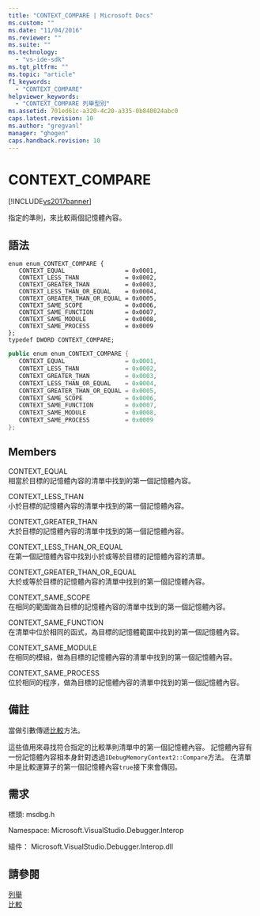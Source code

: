```yaml
---
title: "CONTEXT_COMPARE | Microsoft Docs"
ms.custom: ""
ms.date: "11/04/2016"
ms.reviewer: ""
ms.suite: ""
ms.technology: 
  - "vs-ide-sdk"
ms.tgt_pltfrm: ""
ms.topic: "article"
f1_keywords: 
  - "CONTEXT_COMPARE"
helpviewer_keywords: 
  - "CONTEXT_COMPARE 列舉型別"
ms.assetid: 701ed61c-a320-4c20-a335-0b840024abc0
caps.latest.revision: 10
ms.author: "gregvanl"
manager: "ghogen"
caps.handback.revision: 10
---
```

# CONTEXT_COMPARE
[!INCLUDE[vs2017banner](../../../code-quality/includes/vs2017banner.md)]

指定的準則，來比較兩個記憶體內容。  
  
## 語法  
  
```cpp#  
enum enum_CONTEXT_COMPARE {   
   CONTEXT_EQUAL                 = 0x0001,  
   CONTEXT_LESS_THAN             = 0x0002,  
   CONTEXT_GREATER_THAN          = 0x0003,  
   CONTEXT_LESS_THAN_OR_EQUAL    = 0x0004,  
   CONTEXT_GREATER_THAN_OR_EQUAL = 0x0005,  
   CONTEXT_SAME_SCOPE            = 0x0006,  
   CONTEXT_SAME_FUNCTION         = 0x0007,  
   CONTEXT_SAME_MODULE           = 0x0008,  
   CONTEXT_SAME_PROCESS          = 0x0009  
};  
typedef DWORD CONTEXT_COMPARE;  
```  
  
```c#  
public enum enum_CONTEXT_COMPARE {   
   CONTEXT_EQUAL                 = 0x0001,  
   CONTEXT_LESS_THAN             = 0x0002,  
   CONTEXT_GREATER_THAN          = 0x0003,  
   CONTEXT_LESS_THAN_OR_EQUAL    = 0x0004,  
   CONTEXT_GREATER_THAN_OR_EQUAL = 0x0005,  
   CONTEXT_SAME_SCOPE            = 0x0006,  
   CONTEXT_SAME_FUNCTION         = 0x0007,  
   CONTEXT_SAME_MODULE           = 0x0008,  
   CONTEXT_SAME_PROCESS          = 0x0009  
};  
```  
  
## Members  
 CONTEXT\_EQUAL  
 相當於目標的記憶體內容的清單中找到的第一個記憶體內容。  
  
 CONTEXT\_LESS\_THAN  
 小於目標的記憶體內容的清單中找到的第一個記憶體內容。  
  
 CONTEXT\_GREATER\_THAN  
 大於目標的記憶體內容的清單中找到的第一個記憶體內容。  
  
 CONTEXT\_LESS\_THAN\_OR\_EQUAL  
 在第一個記憶體內容中找到小於或等於目標的記憶體內容的清單。  
  
 CONTEXT\_GREATER\_THAN\_OR\_EQUAL  
 大於或等於目標的記憶體內容的清單中找到的第一個記憶體內容。  
  
 CONTEXT\_SAME\_SCOPE  
 在相同的範圍做為目標的記憶體內容的清單中找到的第一個記憶體內容。  
  
 CONTEXT\_SAME\_FUNCTION  
 在清單中位於相同的函式，為目標的記憶體範圍中找到的第一個記憶體內容。  
  
 CONTEXT\_SAME\_MODULE  
 在相同的模組，做為目標的記憶體內容的清單中找到的第一個記憶體內容。  
  
 CONTEXT\_SAME\_PROCESS  
 位於相同的程序，做為目標的記憶體內容的清單中找到的第一個記憶體內容。  
  
## 備註  
 當做引數傳遞[比較](../../../extensibility/debugger/reference/idebugmemorycontext2-compare.md)方法。  
  
 這些值用來尋找符合指定的比較準則清單中的第一個記憶體內容。  記憶體內容有一份記憶體內容相本身針對透過`IDebugMemoryContext2::Compare`方法。  在清單中是比較運算子的第一個記憶體內容`true`接下來會傳回。  
  
## 需求  
 標頭: msdbg.h  
  
 Namespace: Microsoft.VisualStudio.Debugger.Interop  
  
 組件： Microsoft.VisualStudio.Debugger.Interop.dll  
  
## 請參閱  
 [列舉](../../../extensibility/debugger/reference/enumerations-visual-studio-debugging.md)   
 [比較](../../../extensibility/debugger/reference/idebugmemorycontext2-compare.md)